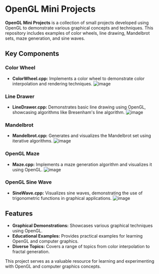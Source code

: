 # OpenGL Mini Projects

**OpenGL Mini Projects** is a collection of small projects developed using OpenGL to demonstrate various graphical concepts and techniques. This repository includes examples of color wheels, line drawing, Mandelbrot sets, maze generation, and sine waves.

## Key Components

### Color Wheel
- **ColorWheel.cpp:** Implements a color wheel to demonstrate color interpolation and rendering techniques.
![image](https://github.com/khaled71612000/OpenGL-Mini-Projects/assets/59780800/0ae9ad8c-0f89-41d5-bdb7-83a6e44e4f48)

### Line Drawer
- **LineDrawer.cpp:** Demonstrates basic line drawing using OpenGL, showcasing algorithms like Bresenham's line algorithm.
![image](https://github.com/khaled71612000/OpenGL-Mini-Projects/assets/59780800/2a6212d5-6390-4ea7-99a9-8b9412603703)

### Mandelbrot
- **Mandelbrot.cpp:** Generates and visualizes the Mandelbrot set using iterative algorithms.
![image](https://github.com/khaled71612000/OpenGL-Mini-Projects/assets/59780800/23160f65-6750-40c5-b80f-87d5e6253ae6)

### OpenGL Maze
- **Maze.cpp:** Implements a maze generation algorithm and visualizes it using OpenGL.
![image](https://github.com/khaled71612000/OpenGL-Mini-Projects/assets/59780800/3142be37-a219-4ccc-a025-97ce1492bb80)

### OpenGL Sine Wave
- **SineWave.cpp:** Visualizes sine waves, demonstrating the use of trigonometric functions in graphical applications.
![image](https://github.com/khaled71612000/OpenGL-Mini-Projects/assets/59780800/c66fee5e-e7cd-4356-91da-66d2ad86570b)

## Features

- **Graphical Demonstrations:** Showcases various graphical techniques using OpenGL.
- **Educational Examples:** Provides practical examples for learning OpenGL and computer graphics.
- **Diverse Topics:** Covers a range of topics from color interpolation to fractal generation.

This project serves as a valuable resource for learning and experimenting with OpenGL and computer graphics concepts.
